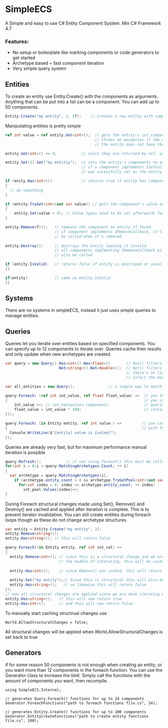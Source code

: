 # SimpleECS
A Simple and easy to use C# Entity Component System.
Min C# Framework 4.7

### Features:
* No setup or boilerplate like marking components or code generators to get started
* Archetype based = fast component iteration
* Very simple query system

## Entities
To create an entity use Entity.Create() with the components as arguments. 
Anything that can be put into a list can be a component.
You can add up to 50 components.
```C#
Entity.Create("my entity", 3, 5f);    // creates a new entity with components
```

Manipulating entities is pretty simple
```C#
ref int value = ref entity.Get<int>();  // gets the entity's int component by ref value. 
                                        // throws an exception if the entity is invalid or
                                        // the entity does not have the component

entity.Get<int>() += 4;           // since they are returned by ref, you can assign values directly

entity.Set(3).Set("my entitiy");  // sets the entity's components to values. Component is added if not already on entity.
                                  // if a component implements ISetCallback, it will be called if it
                                  // was sucessfully set on the entity

if (enity.Has<int>())             // returns true if entity has component
{
  // do something
}

if (entity.TryGet<int>(out var value)) // gets the component's value on entity, returns false if not found
{
    entity.Set(value + 4); // Value types need to be set afterwards for changes to take place
}

entity.Remove<T>();   // removes the component on entity if found.
                      // if component implements IRemoveCallback, it'll
                      // be called when it's removed
                    
entity.Destroy();     // destroys the entity leaving it invalid
                      // all components implmenting IRemoveCallback will
                      // also be called

if (entity.IsValid)   // returns false if entity is destroyed or invalid
{}

if(entity)            // same as entity.IsValid
{}
```
## Systems

There are no systems in simpleECS, instead it just uses simple queries to manage entities.


## Queries

Queries let you iterate over entities based on specified components.
You can specify up to 12 components to iterate over.
Queries cache their results and only update when new archetypes are created.

```C#
var query = new Query().Has<int>().Has<float>()       // Has() filters entities to those with components
                       .Not<string>().Not<double>();  // Not() filters for those that do not
                                                      // there's no limit to the amount of filters you can add
                                                      // infact the more specific the better

var all_entities = new Query();               // a simple way to match against all entities is to make a query with no filters

query.Foreach( (ref int int_value, ref float float_value) =>  // you then use the foreach function to update your components
{                                                             // you can use up to 12 components in the query
    int_value ++; // can manipulate components                // queries operate only on entities that match both the query and 
    float_value = int_value * 100;                            // contains all the components in the foreach function
}));

query.Foreach( (in Entity entity, ref int value ) =>         // you can access the owner entity by putting it in the first position
{                                                            // with the in keyword followed by any components you want to use
  Console.WriteLine($"{entity} value is {value}");                  
});
```

Queries are already very fast, but for maximum performance manual iteration is possible
```C#
query.Refresh();           // if not using Foreach() this must be called manually to keep the query up-to-date
for(int i = 0;i < query.MatchingArchetypes.Count; ++ i)
{
  var archetype = query.MatchingArchetypes[i];
    if (archetype.entity_count > 0 && archetype.TryGetPool<int>(out var int_pool))
      for(int index = 0; index <= archetype.entity_count; ++ index)
        int_pool.Values[index]++;
}
```

During Foreach structural changes made using Set(), Remove() and Destroy() are
cached and applied after iteration is complete. This is to prevent iterator
invalidation. You can still create entities during foreach loops though as these
do not change archetype structures.

```C#
var entity = Entity.Create("my entity", 3);
entity.Remove<string>();
entity.Has<string>(); // this will return false

query.Foreach((in Entity entity, ref int int_val) =>
{
  entity.Remove<int>(); // since this is a structural change and we are in 
                        // the middle of interating, this will be cached
  
  entity.Has<int>();    // since Remove() was cached, this will return true
  
  entity.Set("my entity");// Since this is structural this will also be cached
  entity.Has<string>();   // so likewise this will return false
});
// now all structural changes are applied since we are done iterating entities
entity.Has<string>();   // this will now return true
entity.Has<int>();      // and this will now return false
```

To manually start caching structrual changes use
```
World.AllowStructuralChanges = false;
```
All structural changes will be applied when
World.AllowStructuralChanges is set back to true

## Generators
if for some reason 50 components is not enough when creating an entity, or
you want more than 12 components in the foreach function. You can use
the Generator class to increase the limit. Simply call the functions
with the amount of components you want, then recompile.

```
using SimpleECS.Internal;

// generates Query.Foreach() functions for up to 24 components
Generator.ForeachFunctions("path to foreach functions file.cs", 24); 

// generates Entity.Create() functions for up to 100 components
Generator.EntityCreateFunctions("path to create entity functions file.cs", 100);

```
